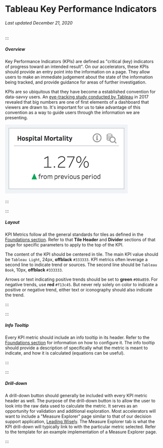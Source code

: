 # Tableau Key Performance Indicators

###### Last updated December 21, 2020

:::

##### Overview

Key Performance Indicators (KPIs) are defined as "critical (key) indicators of progress toward an intended result".
On our accelerators, these KPIs should provide an entry point into the information on a page.
They allow users to make an immediate judgement about the state of the information being tracked, and provide guidance for areas of further investigation.

KPIs are so ubiquitous that they have become a established convention for data-savvy users.
An [eye-tracking study conducted by Tableau](https://www.tableau.com/about/blog/2017/6/eye-tracking-study-5-key-learnings-data-designers-everywhere-72395) in 2017 revealed that big numbers are one of first elements of a dashboard that viewers are drawn to.
It's important for us to take advantage of this convention as a way to guide users through the information we are presenting.

![KPI Tile](./assets/analytics/tableau/kpitile.png "KPI Tile")

:::

:::

##### Layout

KPI Metrics follow all the general standards for tiles as defined in the [Foundations section](/analytics/tableau-foundations).
Refer to that **Tile Header** and **Divider** sections of that page for specific parameters to apply to the top of the KPI.

The content of the KPI should be centered in tile.
The main KPI value should be `Tableau Light`, 24px, **offblack** `#333333`.
KPI metrics often leverage a second line to indicate trend or sources.
The second line should be `Tableau Book`, 10px, **offblack** `#333333`.

Arrows or text indicating positive trends should be set to **green** `#00a859`.
For negative trends, use **red** `#f13c45`.
But never rely solely on color to indicate a positive or negative trend, either text or iconography should also indicate the trend.

:::

:::

##### Info Tooltip

Every KPI metric should include an info tooltip in its header.
Refer to the [Foundations section](/analytics/tableau-foundations) for information on how to configure it.
The info tooltip should provide a description of specifically what the metric is meant to indicate, and how it is calculated (equations can be useful).


:::

:::

##### Drill-down

A drill-down button should generally be included with every KPI metric header as well.
The purpose of the drill-down button is to allow the user to look into the raw data used to calculate the metric.
It serves as an opportunity for validation and additional exploration.
Most accelerators will want to include a "Measure Explorer" page similar to that of our decision support application, [Leading Wisely](https://www.healthcatalyst.com/product/leading-wisely/).
The Measure Explorer tab is what the KPI drill-down will typically link to with the particular metric selected.
Refer to the template for an example implementation of a Measure Explorer page.

:::
